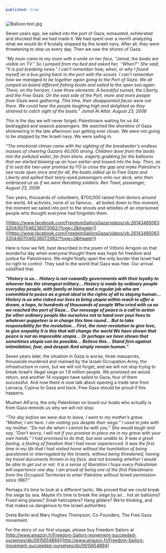 ```yaml
---
published: true
---
```






![Balloon:text.jpg]({{site.baseurl}}/images/Balloon:text.jpg)

Seven years ago, we sailed into the port of Gaza; exhausted, exhilerated and shocked that we had made it. We had spent over a month analyzing what we would do if brutally stopped by the Israeli navy. After all, they were threatening to stop us every day. Then we saw the shores of Gaza. 
 

_“My mum came to my room with a smile on her face, ''Jamal, the boats are visible on TV.'' So I jumped from my bed and asked her, ''When?'' She said, “It is just breaking news.” I can't remember how, when, or why I found myself on a bus going back to the port with the scouts. I can't remember how we managed to be together again going to the Port of Gaza. We all jumped on board different fishing boats and sailed to the open sea again. There, on the horizon, I saw three elements: A beautiful sunset, the Liberty, and the Free Gaza. On the east side of the Port, more and more people from Gaza were gathering. This time, their disappointed faces were not there. We could hear the people laughing high and delighted as they strained to catch sight of the boats.” Jamal Al Attar, August 23, 2008_

   This is the day we will never forget; Palestinians waiting for us 44 bedraggled and seasick passengers. We watched the shoreline of Gaza shimmering in the late afternoon sun getting ever closer. We were not going to be stopped by the Israeli navy. We were sailing in.
    
  _“The emotional climax came with the sighting of the breakwater's endless masses of cheering Gazans 40,000 strong. Children dove from the boats into the polluted water, far from shore, eagerly grabbing for the balloons that we started blowing up an hour earlier and tossed into the bay. Then, as if to seal the two-year promise by FG to close the gap and make Palestine's sea route open once and for all, the boats sidled up to Free Gaza and Liberty and spilled their teary-eyed passengers onto our deck, who then embraced us as if we were liberating soldiers. Ren Tawil, passenger, August 23, 2008_
    
   Two years, thousands of volunteers, $700,000 raised from donors around the world, 44 activists, none of us famous… all boiled down to this moment, the moment we sailed into port to the shouts and whistles of an imprisoned people who thought everyone had forgotten them. 

[[https://www.facebook.com/FreedomSailorsGaza/videos/vb.261434850633204/607046236072062/?type=2&theater]]([https://www.facebook.com/FreedomSailorsGaza/videos/vb.261434850633204/607046236072062/?type=2&theater])

 Here is how we felt, best described in the poem of Vittorio Arrigoni on that wonderful day when everyone thought there was hope for freedom and justice for Palestinians. We might finally open the only border that Israel had no right to control. They said to the world that Gaza was free. Our arrival solidified that. 
 
 **_"History is us...
History is not cowardly governments
with their loyalty to whoever has the strongest military...
  History is made by ordinary people
everyday people, with family at home and a regular job
who are committed to peace as a great ideal
to the rights of all to staying human...
  History is us who risked our lives
to bring utopia within reach
to offer a dream, a hope, to hundreds of thousands of people
Who cried with us as we reached the port of Gaza...
  Our message of peace is a call to action
for other ordinary people like ourselves
not to hand over your lives
to whatever puppeteer is in charge this time round...
  But to take responsibility for the revolution...
  First, the inner revolution
to give love, to give empathy
  It is this that will change the world
We have shown that peace is not an impossible utopia...
  Or perhaps we have shown that sometimes
utopia can be possible...
  Believe this...
Stand firm against intimidation, fear, and despair
And simply remain human."_**

   Seven years later, the situation in Gaza is worse, three massacres, thousands murdered and maimed by the Israeli Occupation Army, the infrastructure in ruins, but we will not forget, and we will not stop trying to break Israel’s illegal siege on 1.8 million people. We promised we would return, and another 14 voyages have sailed to Gaza, four of them successful. And now there is now talk about opening a trade lane from Larnaca, Cyprus to Gaza and back. Free Gaza should be proud if this happens. 
  
  Musheir AlFarra, the only Palestinian on board our boats who actually is from Gaza reminds us why we will not stop:
  
  _“The day before we were due to leave, I went to my mother’s grave. “Mother, I am here. I am visiting you despite their siege.” I used to joke with my mother. “Do not die when I cannot be with you.” She would laugh and say, “Don’t worry, I will not if you promise to place me in my grave with your own hands.” I had promised to do that, but was unable to.
It was a great feeling, a feeling of freedom that I had never experienced. It was the first time in my life that I had visited home without the humiliation of being questioned or interrogated by the Israelis, without being threatened, having my travel documents thrown in my face, and not knowing whether I would be able to get out or not. It is a sense of liberation I hope every Palestinian will experience one day. I am proud of being one of the first Palestinians from the Occupied Territories to enter Palestine without Israeli permission since 1967.”_

   Perhaps it’s time to look at a different tactic. We proved that we could break the siege by sea. Maybe it’s time to break the siege by air… hot air balloons? Fixed wing planes? Small helicopters? Hang gliders? We’re thinking, and that makes us dangerous to the Israeli authorities.
   
   Greta Berlin and Mary Hughes Thompson, Co-Founders, The Free Gaza movement.
   
   For the story of our first voyage, please buy Freedom Sailors at [http://www.amazon.fr/Freedom-Sailors-movement-succeeded-ourselves/dp/0615654894](http://www.amazon.fr/Freedom-Sailors-movement-succeeded-ourselves/dp/0615654894)
